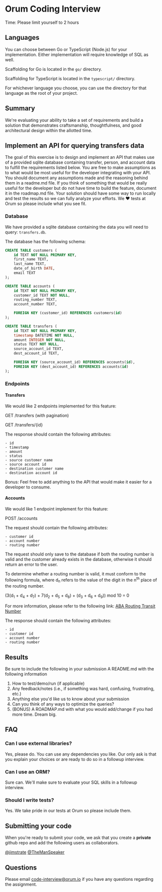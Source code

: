 # Orum Coding Interview

Time: Please limit yourself to 2 hours

## Languages

You can choose between Go or TypeScript (Node.js) for your implementation. Either implementation will require knowledge of SQL as well.

Scaffolding for Go is located in the `go/` directory.

Scaffolding for TypeScript is located in the `typescript/` directory.

For whichever language you choose, you can use the directory for that language as the root of your project.

## Summary

We're evaluating your ability to take a set of requirements and build a solution that demonstrates craftsmanship, thoughtfulness, and good architectural design within the allotted time.

## Implement an API for querying transfers data

The goal of this exercise is to design and implement an API that makes use of a provided sqlite database containing transfer, person, and account data to fulfill the requirements listed below.  You are free to make assumptions as to what would be most useful for the developer integrating with your API. You should document any assumptions made and the reasoning behind them in a readme.md file.  If you think of something that would be really useful for the developer but do not have time to build the feature, document it in the roadmap.md file.
Your solution should have some way to run locally and test the results so we can fully analyze your efforts. We ❤️ tests at Orum so please include what you see fit. 

### Database

We have provided a sqlite database containing the data you will need to query: `transfers.db`.

The database has the following schema:

```sql
CREATE TABLE customers (
    id TEXT NOT NULL PRIMARY KEY,
    first_name TEXT,
    last_name TEXT,
    date_of_birth DATE,
    email TEXT
);

CREATE TABLE accounts (
    id TEXT NOT NULL PRIMARY KEY,
    customer_id TEXT NOT NULL,
    routing_number TEXT,
    account_number TEXT,

    FOREIGN KEY (customer_id) REFERENCES customers(id)
);

CREATE TABLE transfers (
    id TEXT NOT NULL PRIMARY KEY,
    timestamp DATETIME NOT NULL,
    amount INTEGER NOT NULL,
    status TEXT NOT NULL,
    source_account_id TEXT,
    dest_account_id TEXT,

    FOREIGN KEY (source_account_id) REFERENCES accounts(id),
    FOREIGN KEY (dest_account_id) REFERENCES accounts(id)
);
```

### Endpoints

#### Transfers

We would like 2 endpoints implemented for this feature:

GET /transfers (with pagination)

GET /transfers/{id}

The response should contain the following attributes:
```text
- id
- timestamp
- amount
- status
- source customer name
- source account id
- destination customer name
- destination account id
```

Bonus: Feel free to add anything to the API that would make it easier for a developer to consume.

#### Accounts

We would like 1 endpoint implement for this feature:

POST /accounts

The request should contain the following attributes:
```text
- customer id
- account number
- routing number
```

The request should only save to the database if both the routing number is valid and the customer already exists in the database, otherwise it should return an error to the user.

To determine whether a routing number is valid, it must conform to the following formula, where d<sub>n</sub> refers to the value of the digit in the n<sup>th</sup> place of the routing number.

(3(d<sub>1</sub> + d<sub>4</sub> + d<sub>7</sub>) + 7(d<sub>2</sub> + d<sub>5</sub> + d<sub>8</sub>) + (d<sub>3</sub> + d<sub>6</sub> + d<sub>9</sub>)) mod 10 = 0

For more information, please refer to the following link: [ABA Routing Transit Number](https://en.wikipedia.org/wiki/ABA_routing_transit_number#Check_digit)

The response should contain the following attributes:
```text
- id
- customer id
- account number
- routing number
```

## Results

Be sure to include the following in your submission
A README.md with the following information

1. How to test/demo/run (if applicable)
2. Any feedback/notes (i.e., if something was hard, confusing, frustrating, etc.)
3. Anything else you'd like us to know about your submission
4. Can you think of any ways to optimize the queries?
5. (BONUS) A ROADMAP.md with what you would add/change if you had more time. Dream big.

## FAQ

### Can I use external libraries?

Yes, please do. You can use any dependencies you like. Our only ask is that you explain your choices or are ready to do so in a followup interview.

### Can I use an ORM?

Sure can. We'll make sure to evaluate your SQL skills in a followup interview.

### Should I write tests?

Yes. We take pride in our tests at Orum so please include them.

## Submitting your code

When you're ready to submit your code, we ask that you create a **private** github repo and add the following users as collaborators.

[@jimstrate](https://github.com/jimstrate)
[@TheManSpeaker](https://github.com/TheManSpeaker)


## Questions

Please email code-interview@orum.io if you have any questions regarding the assignment.
